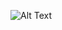
![Alt Text](https://github.com/fevrem/TROPIC/blob/master/examples/double-pendulum-ooplane-flywheel/double-pendulum-OP-flywheel.gif)

